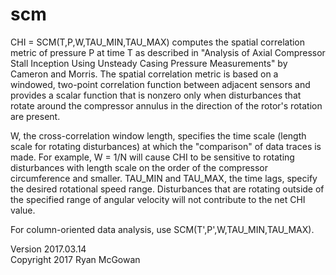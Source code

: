 # scm

CHI = SCM(T,P,W,TAU_MIN,TAU_MAX) computes the spatial correlation metric of pressure P at time T as described in "Analysis of Axial Compressor Stall Inception Using Unsteady Casing Pressure Measurements" by Cameron and Morris. The spatial correlation metric is based on a windowed, two-point correlation function between adjacent sensors and provides a scalar function that is nonzero only when disturbances that rotate around the compressor annulus in the direction of the rotor's rotation are present.

W, the cross-correlation window length, specifies the time scale (length scale for rotating disturbances) at which the "comparison" of data traces is made. For example, W = 1/N will cause CHI to be sensitive to rotating disturbances with length scale on the order of the compressor circumference and smaller. TAU_MIN and TAU_MAX, the time lags, specify the desired rotational speed range. Disturbances that are rotating outside of the specified range of angular velocity will not contribute to the net CHI value.

For column-oriented data analysis, use SCM(T',P',W,TAU_MIN,TAU_MAX).

Version 2017.03.14  
Copyright 2017 Ryan McGowan
